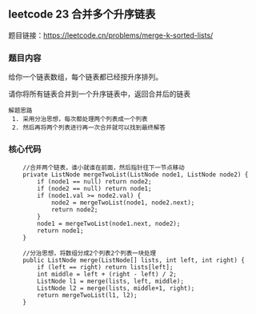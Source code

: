 ## leetcode 23 合并多个升序链表

题目链接：https://leetcode.cn/problems/merge-k-sorted-lists/



### 题目内容
给你一个链表数组，每个链表都已经按升序排列。

请你将所有链表合并到一个升序链表中，返回合并后的链表


```
解题思路
 1. 采用分治思想，每次都处理两个列表成一个列表
 2. 然后再将两个列表进行再一次合并就可以找到最终解答
```

### 核心代码
```
    //合并两个链表，谁小就谁在前面，然后指针往下一节点移动
    private ListNode mergeTwoList(ListNode node1, ListNode node2) {
        if (node1 == null) return node2;
        if (node2 == null) return node1;
        if (node1.val >= node2.val) {
            node2 = mergeTwoList(node1, node2.next);
            return node2;
        }
        node1 = mergeTwoList(node1.next, node2);
        return node1;
    }
    
    //分治思想，将数组分成2个列表2个列表一块处理
    public ListNode merge(ListNode[] lists, int left, int right) {
        if (left == right) return lists[left];
        int middle = left + (right - left) / 2;
        ListNode l1 = merge(lists, left, middle);
        ListNode l2 = merge(lists, middle+1, right);
        return mergeTwoList(l1, l2);
    }
    
```


